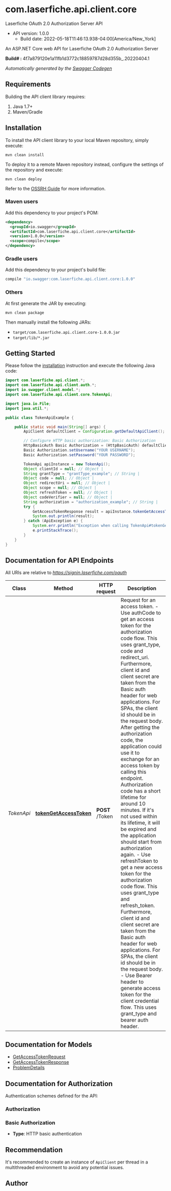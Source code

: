 # com.laserfiche.api.client.core

Laserfiche OAuth 2.0 Authorization Server API
- API version: 1.0.0
  - Build date: 2022-05-18T11:46:13.938-04:00[America/New_York]

An ASP.NET Core web API for Laserfiche OAuth 2.0 Authorization Server<p><strong>Build# : </strong>4f7a879120e1a11fb1d3772c18859787d28d355b_.20220404.1</p>


*Automatically generated by the [Swagger Codegen](https://github.com/swagger-api/swagger-codegen)*


## Requirements

Building the API client library requires:
1. Java 1.7+
2. Maven/Gradle

## Installation

To install the API client library to your local Maven repository, simply execute:

```shell
mvn clean install
```

To deploy it to a remote Maven repository instead, configure the settings of the repository and execute:

```shell
mvn clean deploy
```

Refer to the [OSSRH Guide](http://central.sonatype.org/pages/ossrh-guide.html) for more information.

### Maven users

Add this dependency to your project's POM:

```xml
<dependency>
  <groupId>io.swagger</groupId>
  <artifactId>com.laserfiche.api.client.core</artifactId>
  <version>1.0.0</version>
  <scope>compile</scope>
</dependency>
```

### Gradle users

Add this dependency to your project's build file:

```groovy
compile "io.swagger:com.laserfiche.api.client.core:1.0.0"
```

### Others

At first generate the JAR by executing:

```shell
mvn clean package
```

Then manually install the following JARs:

* `target/com.laserfiche.api.client.core-1.0.0.jar`
* `target/lib/*.jar`

## Getting Started

Please follow the [installation](#installation) instruction and execute the following Java code:

```java
import com.laserfiche.api.client.*;
import com.laserfiche.api.client.auth.*;
import io.swagger.client.model.*;
import com.laserfiche.api.client.core.TokenApi;

import java.io.File;
import java.util.*;

public class TokenApiExample {

    public static void main(String[] args) {
        ApiClient defaultClient = Configuration.getDefaultApiClient();

        // Configure HTTP basic authorization: Basic Authorization
        HttpBasicAuth Basic Authorization = (HttpBasicAuth) defaultClient.getAuthentication("Basic Authorization");
        Basic Authorization.setUsername("YOUR USERNAME");
        Basic Authorization.setPassword("YOUR PASSWORD");

        TokenApi apiInstance = new TokenApi();
        Object clientId = null; // Object | 
        String grantType = "grantType_example"; // String | 
        Object code = null; // Object | 
        Object redirectUri = null; // Object | 
        Object scope = null; // Object | 
        Object refreshToken = null; // Object | 
        Object codeVerifier = null; // Object | 
        String authorization = "authorization_example"; // String | 
        try {
            GetAccessTokenResponse result = apiInstance.tokenGetAccessToken(clientId, grantType, code, redirectUri, scope, refreshToken, codeVerifier, authorization);
            System.out.println(result);
        } catch (ApiException e) {
            System.err.println("Exception when calling TokenApi#tokenGetAccessToken");
            e.printStackTrace();
        }
    }
}
```

## Documentation for API Endpoints

All URIs are relative to *https://signin.laserfiche.com/oauth*

Class | Method | HTTP request | Description
------------ | ------------- | ------------- | -------------
*TokenApi* | [**tokenGetAccessToken**](docs/TokenApi.md#tokenGetAccessToken) | **POST** /Token | Request for an access token. - Use authCode to get an access token for the authorization code flow. This uses grant_type, code and redirect_uri. Furthermore, client id and client secret are taken from the Basic auth header for web applications. For SPAs, the client id should be in the request body. After getting the authorization code, the application could use it to exchange for an access token by calling this endpoint. Authorization code has a short lifetime for around 10 minutes. If it&#x27;s not used within its lifetime, it will be expired and the application should start from authorization again. - Use refreshToken to get a new access token for the authorization code flow. This uses grant_type and refresh_token. Furthermore, client id and client secret are taken from the Basic auth header for web applications. For SPAs, the client id should be in the request body. - Use Bearer header to generate access token for the client credential flow. This uses grant_type and bearer auth header.

## Documentation for Models

 - [GetAccessTokenRequest](docs/GetAccessTokenRequest.md)
 - [GetAccessTokenResponse](docs/GetAccessTokenResponse.md)
 - [ProblemDetails](docs/ProblemDetails.md)

## Documentation for Authorization

Authentication schemes defined for the API:
### Authorization


### Basic Authorization

- **Type**: HTTP basic authentication


## Recommendation

It's recommended to create an instance of `ApiClient` per thread in a multithreaded environment to avoid any potential issues.

## Author


